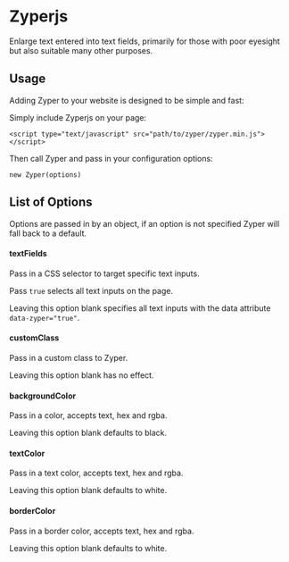 # Zyperjs
Enlarge text entered into text fields, primarily for those with poor eyesight but also suitable many other purposes.

## Usage

Adding Zyper to your website is designed to be simple and fast:

Simply include Zyperjs on your page:

`<script type="text/javascript" src="path/to/zyper/zyper.min.js"></script>`

Then call Zyper and pass in your configuration options:

`new Zyper(options)`

## List of Options

Options are passed in by an object, if an option is not specified Zyper will fall back to a default.

#### textFields

Pass in a CSS selector to target specific text inputs.

Pass `true` selects all text inputs on the page.

Leaving this option blank specifies all text inputs with the data attribute `data-zyper="true"`.

#### customClass

Pass in a custom class to Zyper.

Leaving this option blank has no effect.

#### backgroundColor

Pass in a color, accepts text, hex and rgba.

Leaving this option blank defaults to black.

#### textColor

Pass in a text color, accepts text, hex and rgba.

Leaving this option blank defaults to white.

#### borderColor

Pass in a border color, accepts text, hex and rgba.

Leaving this option blank defaults to white.